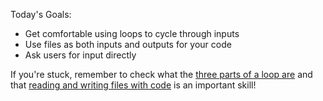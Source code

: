 Today's Goals:
* Get comfortable using loops to cycle through inputs
* Use files as both inputs and outputs for your code
* Ask users for input directly

If you're stuck, remember to check what the [three parts of a loop are](https://learn.digitalcrafts.com/immersive/lessons/solving-problems-using-code/intro-to-python/#how-do-i-repeat-a-piece-of-code-over-and-over) and that [reading and writing files with code](https://learn.digitalcrafts.com/immersive/lessons/solving-problems-using-code/mapping/#how-do-i-save-to-a-file) is an important skill!
